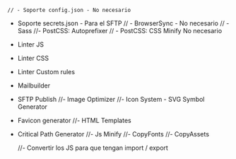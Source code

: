 	// - Soporte config.json - No necesario
- Soporte secrets.json - Para el SFTP
	// - BrowserSync - No necesario
	// - Sass
	//- PostCSS: Autoprefixer
	// - PostCSS: CSS Minify No necesario
- Linter JS
- Linter CSS
- Linter Custom rules
- Mailbuilder
- SFTP Publish
	//- Image Optimizer
	//- Icon System - SVG Symbol Generator
- Favicon generator
	//- HTML Templates
- Critical Path Generator
	//- Js Minify
	//- CopyFonts
	//- CopyAssets
	
	//- Convertir los JS para que tengan import / export
